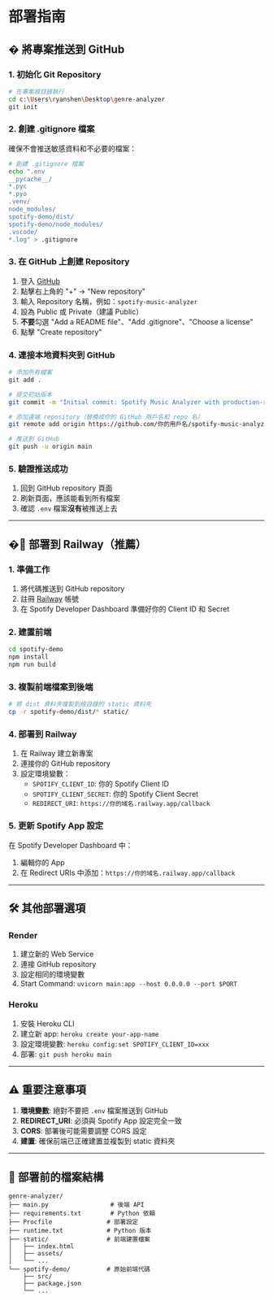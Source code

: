 # 部署指南

## � 將專案推送到 GitHub

### 1. 初始化 Git Repository
```bash
# 在專案根目錄執行
cd c:\Users\ryanshen\Desktop\genre-analyzer
git init
```

### 2. 創建 .gitignore 檔案
確保不會推送敏感資料和不必要的檔案：
```bash
# 創建 .gitignore 檔案
echo ".env
__pycache__/
*.pyc
*.pyo
.venv/
node_modules/
spotify-demo/dist/
spotify-demo/node_modules/
.vscode/
*.log" > .gitignore
```

### 3. 在 GitHub 上創建 Repository
1. 登入 [GitHub](https://github.com)
2. 點擊右上角的 "+" → "New repository"
3. 輸入 Repository 名稱，例如：`spotify-music-analyzer`
4. 設為 Public 或 Private（建議 Public）
5. **不要**勾選 "Add a README file"、"Add .gitignore"、"Choose a license"
6. 點擊 "Create repository"

### 4. 連接本地資料夾到 GitHub
```bash
# 添加所有檔案
git add .

# 提交初始版本
git commit -m "Initial commit: Spotify Music Analyzer with production-ready UI"

# 添加遠端 repository（替換成你的 GitHub 用戶名和 repo 名）
git remote add origin https://github.com/你的用戶名/spotify-music-analyzer.git

# 推送到 GitHub
git push -u origin main
```

### 5. 驗證推送成功
1. 回到 GitHub repository 頁面
2. 刷新頁面，應該能看到所有檔案
3. 確認 `.env` 檔案**沒有**被推送上去

---

## �🚀 部署到 Railway（推薦）

### 1. 準備工作
1. 將代碼推送到 GitHub repository
2. 註冊 [Railway](https://railway.app/) 帳號
3. 在 Spotify Developer Dashboard 準備好你的 Client ID 和 Secret

### 2. 建置前端
```bash
cd spotify-demo
npm install
npm run build
```

### 3. 複製前端檔案到後端
```bash
# 將 dist 資料夾複製到根目錄的 static 資料夾
cp -r spotify-demo/dist/* static/
```

### 4. 部署到 Railway
1. 在 Railway 建立新專案
2. 連接你的 GitHub repository
3. 設定環境變數：
   - `SPOTIFY_CLIENT_ID`: 你的 Spotify Client ID
   - `SPOTIFY_CLIENT_SECRET`: 你的 Spotify Client Secret  
   - `REDIRECT_URI`: `https://你的域名.railway.app/callback`

### 5. 更新 Spotify App 設定
在 Spotify Developer Dashboard 中：
1. 編輯你的 App
2. 在 Redirect URIs 中添加：`https://你的域名.railway.app/callback`

---

## 🛠 其他部署選項

### Render
1. 建立新的 Web Service
2. 連接 GitHub repository
3. 設定相同的環境變數
4. Start Command: `uvicorn main:app --host 0.0.0.0 --port $PORT`

### Heroku
1. 安裝 Heroku CLI
2. 建立新 app: `heroku create your-app-name`
3. 設定環境變數: `heroku config:set SPOTIFY_CLIENT_ID=xxx`
4. 部署: `git push heroku main`

---

## ⚠️ 重要注意事項

1. **環境變數**: 絕對不要把 `.env` 檔案推送到 GitHub
2. **REDIRECT_URI**: 必須與 Spotify App 設定完全一致
3. **CORS**: 部署後可能需要調整 CORS 設定
4. **建置**: 確保前端已正確建置並複製到 static 資料夾

---

## 📁 部署前的檔案結構
```
genre-analyzer/
├── main.py                 # 後端 API
├── requirements.txt        # Python 依賴
├── Procfile               # 部署設定
├── runtime.txt            # Python 版本
├── static/                # 前端建置檔案
│   ├── index.html
│   ├── assets/
│   └── ...
└── spotify-demo/          # 原始前端代碼
    ├── src/
    ├── package.json
    └── ...
```

